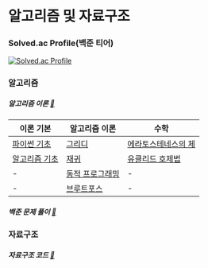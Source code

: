 # 알고리즘 및 자료구조

### Solved.ac Profile(백준 티어)
[![Solved.ac Profile](http://mazassumnida.wtf/api/v2/generate_badge?boj=alwjd7085)](https://solved.ac/alwjd7085/)

### 알고리즘
##### 알고리즘 이론 [:link:](https://github.com/DaonWoori/TIL/tree/main/Algorithm/theory)
  |이론 기본|알고리즘 이론|수학|
  |------|---|---|
  |[파이썬 기초](https://github.com/DaonWoori/python_algorithm/blob/main/Algorithm/theory/%ED%8C%8C%EC%9D%B4%EC%8D%AC%EC%9D%84%20%ED%8C%8C%EC%9D%B4%EC%8D%AC%EB%8B%B5%EA%B2%8C.md)|[그리디](https://github.com/DaonWoori/python_algorithm/blob/main/Algorithm/theory/Greedy.md)|[에라토스테네스의 체](https://github.com/DaonWoori/python_algorithm/blob/main/Algorithm/theory/%EC%97%90%EB%9D%BC%ED%86%A0%EC%8A%A4%ED%85%8C%EB%84%A4%EC%8A%A4%EC%9D%98_%EC%B2%B4.md)|
  |[알고리즘 기초](https://github.com/DaonWoori/python_algorithm/blob/main/Algorithm/theory/%EC%95%8C%EA%B3%A0%EB%A6%AC%EC%A6%98_%EA%B8%B0%EC%B4%88.md)|[재귀](https://github.com/DaonWoori/python_algorithm/blob/main/Algorithm/theory/%EC%9E%AC%EA%B7%80.md)|[유클리드 호제법](https://github.com/DaonWoori/python_algorithm/blob/main/Algorithm/theory/%EC%9C%A0%ED%81%B4%EB%A6%AC%EB%93%9C_%ED%98%B8%EC%A0%9C%EB%B2%95.md)|
  |-|[동적 프로그래밍](https://github.com/DaonWoori/python_algorithm/blob/main/Algorithm/theory/Dynamic_programming.md)|-|
   |-|[브루트포스](https://github.com/DaonWoori/TIL/blob/main/Algorithm/theory/Brute_Force.md)|-|


##### 백준 문제 풀이 [:link:](https://github.com/DaonWoori/TIL/tree/main/Algorithm)

### 자료구조
##### 자료구조 코드 [:link:](https://github.com/DaonWoori/python_algorithm/tree/main/Data%20Structure)


